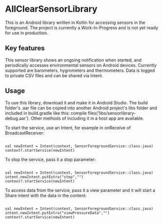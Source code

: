 # AllClearSensorLibrary

This is an Android library written in Kotlin for accessing sensors in the foreground. The project is currently a Work-In-Progress and is not yet ready for use in production.

Key features
------------

This sensor library shows an ongoing notification when started, and periodically accesses environmental sensors on Android devices. Currently supported are barometers, hygrometers and thermometers. Data is logged to private CSV files and can be shared via Intent.

Usage
-----

To use this library, download it and make it in Android Studio. The build folder's .aar file can be copied into another Android project's libs folder and included in build.gradle like this: compile files('libs/sensorlibrary-debug.aar'). Other methods of including it in a host app are available.

To start the service, use an Intent, for example in onReceive of BroadcastReceiver:

````

val newIntent = Intent(context, SensorForegroundService::class.java)
context?.startService(newIntent)

````

To stop the service, pass it a stop parameter:

````

val newIntent = Intent(context, SensorForegroundService::class.java)
intent.newIntent.putExtra("stop","")
context?.startService(newIntent)

````

To access data from the service, pass it a view parameter and it will start a Share intent with the data in the content:

````

val newIntent = Intent(context, SensorForegroundService::class.java)
intent.newIntent.putExtra("viewPressureData","")
context?.startService(newIntent)

````
